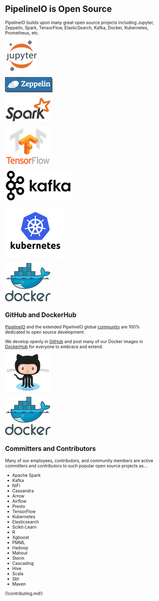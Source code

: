 # PipelineIO is Open Source
PipelineIO builds upon many great open source projects including Jupyter, Zeppelin, Spark, TensorFlow, ElasticSearch, Kafka, Docker, Kubernetes, Prometheus, etc.

![Jupyter](/img/jupyter-logo-105x106.png) 

![Zeppelin](/img/zeppelin-logo-wide-48x50.png)![Zeppelin](/img/zeppelin-logo-wide-110x50.png) 

![Spark](/img/spark-logo-150x78.png) 

![TensorFlow](/img/tensorflow-logo-150x128.png)

![Kafka](/img/kafka-logo-wide-219x98.png) 

![Kubernetes](/img/kubernetes-logo-200x171.png) 

![Docker](/img/docker-logo-150x126.png)

## GitHub and DockerHub
[PipelineIO](https://github.com/fluxcapacitor/pipeline) and the extended PipelineIO global [community](https://github.com/fluxcapacitor/pipeline/stargazers) are 100% dedicated to open source development.  

We develop openly in [GitHub](https://github.com/fluxcapacitor/pipeline) and post many of our Docker images in [DockerHub](https://hub.docker.com/r/fluxcapacitor) for everyone to embrace and extend.

![GitHub](/img/github-logo-150x125.png)

![DockerHub](/img/docker-logo-150x126.png)

## Committers and Contributors 
Many of our employees, contributors, and community members are active committers and contributors to such popular open source projects as...

* Apache Spark
* Kafka
* NiFi
* Cassandra
* Arrow
* Airflow
* Presto
* TensorFlow
* Kubernetes
* Elasticsearch
* Scikit-Learn
* R
* Xgboost
* PMML
* Hadoop
* Mahout
* Storm
* Cascading
* Hive
* Scala
* Sbt
* Maven

{!contributing.md!}

